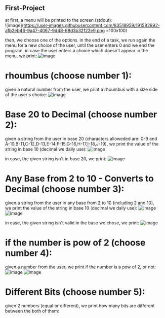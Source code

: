 ## First-Project
at first, a menu will be printed to the screen (stdout):  
![image](https://user-images.githubusercontent.com/83518959/191582992-a1b2eb46-9a47-4067-9d48-68d3b32122e9.png =100x100)

then, we choose one of the options.
in the end of a task, we run again the menu for a new choice of the user, until the user enters 0
and we end the program.
in case the user enters a choice which doesn't appear in the menu, we print:
![image](https://user-images.githubusercontent.com/83518959/191583628-842a8c18-71cd-40e3-981c-9b66893825c7.png)


# rhoumbus (choose number 1):
given a natural number from the user, we print a rhoumbus with a size side of the user's choice:
![image](https://user-images.githubusercontent.com/83518959/191584251-4fb9697a-298f-48a6-b10e-fe485ff8cae4.png)


# Base 20 to Decimal (choose number 2):
given a string from the user in base 20 (characters alloweded are: 0-9 and A-10,B-11,C-12,D-13,E-14,F-15,G-16,H-17,I-18,J-19), we print the value of the string in base 10 (decimal we daily use):
![image](https://user-images.githubusercontent.com/83518959/191585166-073177dc-d9dd-464f-92cc-699aed5ae8b7.png)

in case, the given string isn't in base 20, we print:
![image](https://user-images.githubusercontent.com/83518959/191585293-657a55da-e970-400a-be31-e8292c3ea5dc.png)


# Any Base from 2 to 10 - Converts to Decimal (choose number 3):
given a string from the user in any base from 2 to 10 (including 2 and 10), we print the value
of the string in base 10 (decimal we daily use):
![image](https://user-images.githubusercontent.com/83518959/191585757-d3f41206-3324-4619-a19b-496aea96e891.png)
![image](https://user-images.githubusercontent.com/83518959/191585831-a33db9ad-e1ec-42e7-842a-d8df5c512e61.png)

in case, the given string isn't valid in the base we chose, we print:
![image](https://user-images.githubusercontent.com/83518959/191586044-7cfe492b-3821-46e6-b986-108bd03582ed.png)


# if the number is pow of 2 (choose number 4):
given a number from the user, we print if the number is a pow of 2, or not:
![image](https://user-images.githubusercontent.com/83518959/191586440-9763b827-3122-4df6-b8cb-8555bad214e3.png)
![image](https://user-images.githubusercontent.com/83518959/191586555-25b07676-843f-4182-9676-079419616c6a.png)


# Different Bits (choose number 5):
given 2 numbers (equal or different), we print how many bits are different between the both of them:
